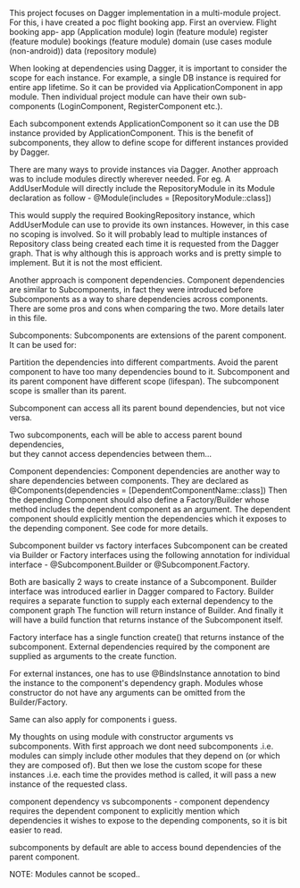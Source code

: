 This project focuses on Dagger implementation in a multi-module project.
For this, i have created a poc flight booking app. First an overview.
Flight booking app-
app (Application module)
login (feature module)
register (feature module)
bookings (feature module)
domain (use cases module (non-android))
data (repository module)


When looking at dependencies using Dagger, it is important to consider the scope for 
each instance. For example, a single DB instance is required for entire app lifetime. 
So it can be provided via ApplicationComponent in app module. Then individual project 
module can have their own sub-components (LoginComponent, RegisterComponent etc.). 

Each subcomponent extends ApplicationComponent so it can use the DB instance provided 
by ApplicationComponent. This is the benefit of subcomponents, they allow to define scope 
for different instances provided by Dagger. 

There are many ways to provide instances via Dagger. Another approach was to include modules 
directly wherever needed. For eg. A AddUserModule will directly include the RepositoryModule 
in its Module declaration as follow -
@Module(includes = [RepositoryModule::class])

This would supply the required BookingRepository instance, which AddUserModule can use to 
provide its own instances. However, in this case no scoping is involved. So it will probably 
lead to multiple instances of Repository class being created each time it is requested from 
the Dagger graph. That is why although this is approach works and is pretty simple to 
implement. But it is not the most efficient. 

Another approach is component dependencies. Component dependencies are similar to Subcomponents, 
in fact they were introduced before Subcomponents as a way to share dependencies across components. 
There are some pros and cons when comparing the two. More details later in this file.


Subcomponents:
Subcomponents are extensions of the parent component. It can be used for:

Partition the dependencies into different compartments.
Avoid the parent component to have too many dependencies bound to it.
Subcomponent and its parent component have different scope (lifespan).
The subcomponent scope is smaller than its parent.

Subcomponent can access all its parent bound dependencies, but not vice versa.

Two subcomponents, each will be able to access parent bound dependencies,  
but they cannot access dependencies between them...


Component dependencies: 
Component dependencies are another way to share dependencies between components. 
They are declared as @Components(dependencies = [DependentComponentName::class])
Then the depending Component should also define a Factory/Builder whose method includes 
the dependent component as an argument. 
The dependent component should explicitly mention the dependencies which it exposes to 
the depending component. See code for more details.


Subcomponent builder vs factory interfaces
Subcomponent can be created via Builder or Factory interfaces using the following annotation 
for individual interface -
@Subcomponent.Builder or @Subcomponent.Factory.

Both are basically 2 ways to create instance of a Subcomponent. 
Builder interface was introduced earlier in Dagger compared to Factory. 
Builder requires a separate function to supply each external dependency to the component graph
The function will return instance of Builder. And finally it will have a build function 
that returns instance of the Subcomponent itself. 

Factory interface has a single function create() that returns instance of the subcomponent. 
External dependencies required by the component are supplied as arguments to the create function. 

For external instances, one has to use @BindsInstance annotation to bind the instance to 
the component's dependency graph. 
Modules whose constructor do not have any arguments can be omitted from the Builder/Factory. 

Same can also apply for components i guess.

My thoughts on using module with constructor arguments vs 
subcomponents. 
With first approach we dont need subcomponents .i.e. modules 
can simply include other modules that they depend on 
(or which they are composed of). But then we lose the 
custom scope for these instances .i.e. each time the 
provides method is called, it will pass a new instance of 
the requested class. 

component dependency vs subcomponents - 
component dependency requires the dependent component to explicitly mention which 
dependencies it wishes to expose to the depending components, so it is bit easier to 
read. 

subcomponents by default are able to access bound dependencies of the parent component. 

NOTE: Modules cannot be scoped..
